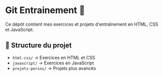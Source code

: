 # Git Entrainement 🚀

Ce dépôt contient mes exercices et projets d'entraînement en HTML, CSS et JavaScript.

## 📂 Structure du projet  
- `html-css/` → Exercices en HTML et CSS  
- `javascript/` → Exercices en JavaScript  
- `projets-persos/` → Projets plus avancés  


